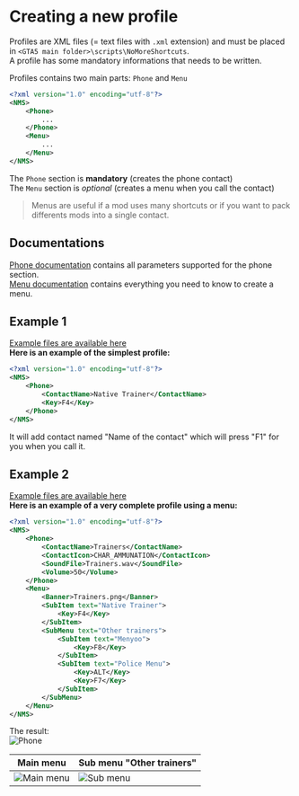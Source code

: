 # Creating a new profile
Profiles are XML files (= text files with `.xml` extension) and must be placed in `<GTA5 main folder>\scripts\NoMoreShortcuts`.  
A profile has some mandatory informations that needs to be written.

Profiles contains two main parts: `Phone` and `Menu`
```XML
<?xml version="1.0" encoding="utf-8"?>
<NMS>
    <Phone>
        ...
    </Phone>
    <Menu>
        ...
    </Menu>
</NMS>
```
The `Phone` section is **mandatory** (creates the phone contact)  
The `Menu` section is *optional* (creates a menu when you call the contact)  
>Menus are useful if a mod uses many shortcuts or if you want to pack differents mods into a single contact.

Documentations
---
[Phone documentation](https://github.com/Bob74/NoMoreShortcuts/blob/master/doc/phone.md) contains all parameters supported for the phone section.  
[Menu documentation](https://github.com/Bob74/NoMoreShortcuts/blob/master/doc/menu.md) contains everything you need to know to create a menu.

Example 1
---
[Example files are available here](https://github.com/Bob74/NoMoreShortcuts/tree/master/Example/Simple%20example)  
**Here is an example of the simplest profile:**
```XML
<?xml version="1.0" encoding="utf-8"?>
<NMS>
    <Phone>
        <ContactName>Native Trainer</ContactName>
        <Key>F4</Key>
    </Phone>
</NMS>
```
It will add contact named "Name of the contact" which will press "F1" for you when you call it.  

Example 2
---
[Example files are available here](https://github.com/Bob74/NoMoreShortcuts/tree/master/Example/Complete%20example)  
**Here is an example of a very complete profile using a menu:**
```XML
<?xml version="1.0" encoding="utf-8"?>
<NMS>
    <Phone>
        <ContactName>Trainers</ContactName>
        <ContactIcon>CHAR_AMMUNATION</ContactIcon>
        <SoundFile>Trainers.wav</SoundFile>
        <Volume>50</Volume>
    </Phone>
    <Menu>
        <Banner>Trainers.png</Banner>
        <SubItem text="Native Trainer">
            <Key>F4</Key>
        </SubItem>
        <SubMenu text="Other trainers">
            <SubItem text="Menyoo">
                <Key>F8</Key>
            </SubItem>
            <SubItem text="Police Menu">
                <Key>ALT</Key>
                <Key>F7</Key>
            </SubItem>
        </SubMenu>
    </Menu>
</NMS>
```

The result:  
![Phone](https://i.imgur.com/tFoAypl.png)

Main menu | Sub menu "Other trainers"
------------ | -------------
![Main menu](https://i.imgur.com/veJHHPL.png) | ![Sub menu](https://i.imgur.com/hAZtnP7.png)
